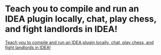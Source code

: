 # Teach you to compile and run an IDEA plugin locally, chat, play chess, and fight landlords in IDEA!
[Teach you to compile and run an IDEA plugin locally, chat, play chess, and fight landlords in IDEA!](https://aiwithcloud.com/2022/09/15/teach_you_to_compile_and_run_an_idea_plugin_locally_chat_play_chess_and_fight_landlords_in_idea/)